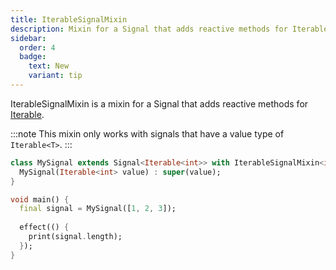 ```yaml
---
title: IterableSignalMixin
description: Mixin for a Signal that adds reactive methods for Iterable
sidebar:
  order: 4
  badge:
    text: New
    variant: tip
---
```


IterableSignalMixin is a mixin for a Signal that adds reactive methods for [Iterable](https://api.flutter.dev/flutter/dart-core/Iterable-class.html).

:::note
This mixin only works with signals that have a value type of `Iterable<T>`.
:::

```dart
class MySignal extends Signal<Iterable<int>> with IterableSignalMixin<int> {
  MySignal(Iterable<int> value) : super(value);
}

void main() {
  final signal = MySignal([1, 2, 3]);
  
  effect(() {
    print(signal.length);
  });
}
```
